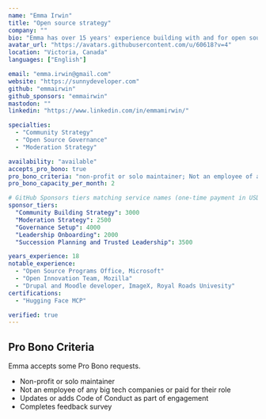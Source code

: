```yaml
---
name: "Emma Irwin"
title: "Open source strategy"
company: ""
bio: "Emma has over 15 years' experience building with and for open source projects and their communities. Her experience spans multiple ‘open’ ecosystems including open data, education, science, access and innovation with recognized expertise in open source engineering, sustainability, security, governance,  metrics and community building. "
avatar_url: "https://avatars.githubusercontent.com/u/60618?v=4"
location: "Victoria, Canada"
languages: ["English"]

email: "emma.irwin@gmail.com"
website: "https://sunnydeveloper.com"
github: "emmairwin"
github_sponsors: "emmairwin"
mastodon: ""
linkedin: "https://www.linkedin.com/in/emmamirwin/"

specialties: 
  - "Community Strategy"
  - "Open Source Governance"
  - "Moderation Strategy"

availability: "available"
accepts_pro_bono: true
pro_bono_criteria: "non-profit or solo maintainer; Not an employee of any big tech companies or paid for their role; Updates or adds Code of Conduct as part of engagement"
pro_bono_capacity_per_month: 2

# GitHub Sponsors tiers matching service names (one-time payment in USD)
sponsor_tiers:
  "Community Building Strategy": 3000
  "Moderation Strategy": 2500
  "Governance Setup": 4000
  "Leadership Onboarding": 2000
  "Succession Planning and Trusted Leadership": 3500

years_experience: 18
notable_experience: 
  - "Open Source Programs Office, Microsoft"
  - "Open Innovation Team, Mozilla"
  - "Drupal and Moodle developer, ImageX, Royal Roads Univesity"
certifications: 
  - "Hugging Face MCP"

verified: true
---
```


## Pro Bono Criteria
Emma accepts some Pro Bono requests.

- Non-profit or solo maintainer
- Not an employee of any big tech companies or paid for their role
- Updates or adds Code of Conduct as part of engagement
- Completes feedback survey



